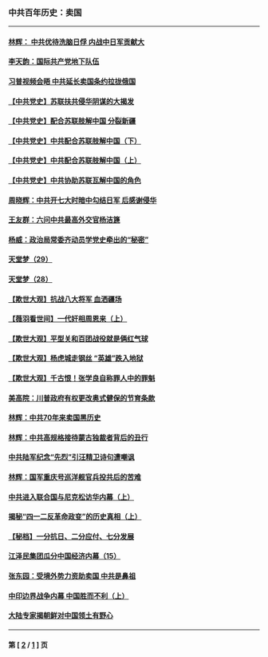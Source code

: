 ### 中共百年历史：卖国
---
#### [林辉： 中共优待洗脑日俘 内战中日军贡献大](../../pages/nf1176117/n13624644.md?08130430) 
#### [李天韵：国际共产党地下队伍](../../pages/nf1176117/n13611808.md?08130430) 
#### [习普视频会晤 中共延长卖国条约拉拢俄国](../../pages/nf1176117/n13060971.md?08130430) 
#### [【中共党史】苏联扶共侵华阴谋的大揭发](../../pages/nf1176117/n13056050.md?08130430) 
#### [【中共党史】配合苏联肢解中国 分裂新疆](../../pages/nf1176117/n13040700.md?08130430) 
#### [【中共党史】中共配合苏联肢解中国（下）](../../pages/nf1176117/n13035660.md?08130430) 
#### [【中共党史】中共配合苏联肢解中国（上）](../../pages/nf1176117/n13030262.md?08130430) 
#### [【中共党史】中共协助苏联瓦解中国的角色](../../pages/nf1176117/n13018109.md?08130430) 
#### [周晓辉：中共开七大时暗中勾结日军 后感谢侵华](../../pages/nf1176117/n12921960.md?08130430) 
#### [王友群：六问中共最高外交官杨洁篪](../../pages/nf1176117/n12836495.md?08130430) 
#### [杨威：政治局常委齐动员学党史牵出的“秘密”](../../pages/nf1176117/n12764642.md?08130430) 
#### [天堂梦（29）](../../pages/nf1176117/n12408465.md?08130430) 
#### [天堂梦（28）](../../pages/nf1176117/n12408309.md?08130430) 
#### [【欺世大观】抗战八大将军 血洒疆场](../../pages/nf1176117/n12357044.md?08130430) 
#### [【薇羽看世间】一代奸相周恩来（上）](../../pages/nf1176117/n12401109.md?08130430) 
#### [【欺世大观】平型关和百团战役就是俩红气球](../../pages/nf1176117/n12359157.md?08130430) 
#### [【欺世大观】杨虎城走钢丝 “英雄”跌入地狱](../../pages/nf1176117/n12358840.md?08130430) 
#### [【欺世大观】千古恨！张学良自称罪人中的罪魁](../../pages/nf1176117/n12358629.md?08130430) 
#### [美高院：川普政府有权更改奥式健保的节育条款](../../pages/nf1176117/n12242171.md?08130430) 
#### [林辉：中共70年来卖国黑历史](../../pages/nf1176117/n11552181.md?08130430) 
#### [林辉：中共高规格接待蒙古独裁者背后的丑行](../../pages/nf1176117/n11225005.md?08130430) 
#### [中共陆军纪念“先烈”引汪精卫诗句遭嘲讽](../../pages/nf1176117/n11153345.md?08130430) 
#### [林辉：国军重庆号巡洋舰官兵投共后的苦难](../../pages/nf1176117/n10997801.md?08130430) 
#### [中共进入联合国与尼克松访华内幕（上）](../../pages/nf1176117/n10138788.md?08130430) 
#### [揭秘“四一二反革命政变”的历史真相（上）](../../pages/nf1176117/n9996650.md?08130430) 
#### [【秘档】一分抗日、二分应付、七分发展](../../pages/nf1176117/n9331484.md?08130430) 
#### [江泽民集团瓜分中国经济内幕（15）](../../pages/nf1176117/n9268584.md?08130430) 
#### [张东园：受境外势力资助卖国 中共是鼻祖](../../pages/nf1176117/n9272480.md?08130430) 
#### [中印边界战争内幕 中国胜而不利（上）](../../pages/nf1176117/n9252458.md?08130430) 
#### [大陆专家揭朝鲜对中国领土有野心](../../pages/nf1176117/n9074056.md?08130430) 

---
#### 第 [ [2](./2.md?08130430) / [1](./1.md?08130430) ] 页
